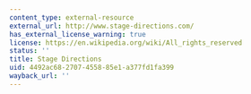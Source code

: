 ```yaml
---
content_type: external-resource
external_url: http://www.stage-directions.com/
has_external_license_warning: true
license: https://en.wikipedia.org/wiki/All_rights_reserved
status: ''
title: Stage Directions
uid: 4492ac68-2707-4558-85e1-a377fd1fa399
wayback_url: ''
---
```

